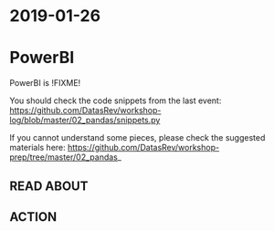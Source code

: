 # 2019-01-26
# PowerBI

PowerBI is !FIXME!

You should check the code snippets from the last event:
https://github.com/DatasRev/workshop-log/blob/master/02_pandas/snippets.py

If you cannot understand some pieces, please check the suggested materials here:
https://github.com/DatasRev/workshop-prep/tree/master/02_pandas_

## READ ABOUT


## ACTION
